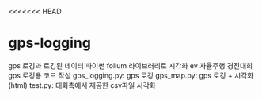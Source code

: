 <<<<<<< HEAD
# gps-logging
gps 로깅과 로깅된 데이터 파이썬 folium 라이브러리로 시각화
ev 자율주행 경진대회 gps 로깅용 코드 작성
gps_logging.py: gps 로깅
gps_map.py: gps 로깅 + 시각화(html)
test.py: 대회측에서 제공한 csv파일 시각화
>>>>>>>
